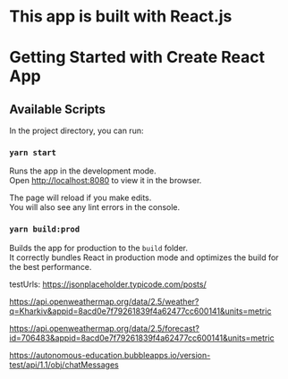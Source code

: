 # This app is built with React.js

# Getting Started with Create React App

## Available Scripts

In the project directory, you can run:

### `yarn start`

Runs the app in the development mode.\
Open [http://localhost:8080](http://localhost:8080) to view it in the browser.

The page will reload if you make edits.\
You will also see any lint errors in the console.

### `yarn build:prod`

Builds the app for production to the `build` folder.\
It correctly bundles React in production mode and optimizes the build for the best performance.

testUrls:
https://jsonplaceholder.typicode.com/posts/

https://api.openweathermap.org/data/2.5/weather?q=Kharkiv&appid=8acd0e7f79261839f4a62477cc600141&units=metric

https://api.openweathermap.org/data/2.5/forecast?id=706483&appid=8acd0e7f79261839f4a62477cc600141&units=metric

https://autonomous-education.bubbleapps.io/version-test/api/1.1/obj/chatMessages

